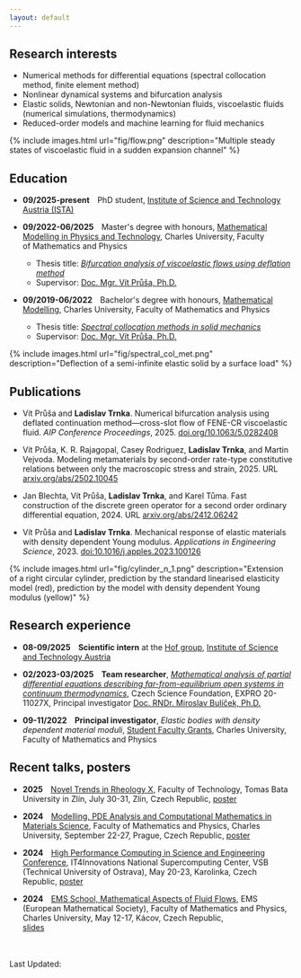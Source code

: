 ```yaml
---
layout: default
---
```


## Research interests

*   Numerical methods for differential equations (spectral collocation method, finite element method)
*   Nonlinear dynamical systems and bifurcation analysis
*   Elastic solids, Newtonian and non-Newtonian fluids, viscoelastic fluids (numerical simulations, thermodynamics)
*   Reduced-order models and machine learning for fluid mechanics

{% include images.html url="fig/flow.png" description="Multiple steady states of viscoelastic fluid in a sudden expansion channel" %}

## Education

* **09/2025-present**&emsp;PhD student, [Institute of Science and Technology Austria (ISTA)](https://ista.ac.at/en/home)

* **09/2022-06/2025**&emsp;Master's degree with honours, <a href="https://mod.karlin.mff.cuni.cz/study/modelling-mathematics/" class="mff">Mathematical Modelling in Physics and Technology</a>, Charles University, Faculty of&nbsp;Mathematics and Physics
    * Thesis title: <a href="https://dodo.is.cuni.cz/bitstream/handle/20.500.11956/199965/120506020.pdf?sequence=1&isAllowed=y" class="mff">_Bifurcation analysis of viscoelastic flows using deflation method_ <i class="fa fa-download"></i></a>
    * Supervisor: <a href="https://www.karlin.mff.cuni.cz/~prusv/" class="mff">Doc. Mgr. Vít Průša, Ph.D.</a>  

* **09/2019-06/2022**&emsp;Bachelor's degree with honours, <a href="https://mod.karlin.mff.cuni.cz/study/mathematical-modelling-bc/" class="mff">Mathematical Modelling</a>, Charles University, Faculty of&nbsp;Mathematics and Physics
    * Thesis title: <a href="https://dspace.cuni.cz/bitstream/handle/20.500.11956/173829/130332530.pdf?sequence=1&isAllowed=y" class="mff">_Spectral collocation methods in solid mechanics_ <i class="fa fa-download"></i></a>
    * Supervisor: <a href="https://www.karlin.mff.cuni.cz/~prusv/" class="mff">Doc. Mgr. Vít Průša, Ph.D.</a>

{% include images.html url="fig/spectral_col_met.png" description="Deflection of a semi-infinite elastic solid by a surface load" %}

## Publications

*  Vít Průša and **Ladislav Trnka**. Numerical bifurcation analysis using deflated continuation method—cross-slot flow of FENE-CR viscoelastic fluid. _AIP Conference Proceedings_, 2025. <a href="https://doi.org/10.1063/5.0282408" class="mff">doi.org/10.1063/5.0282408</a>

* Vít Průša, K. R. Rajagopal, Casey Rodriguez, **Ladislav Trnka**, and Martin Vejvoda. Modeling metamaterials by second-order rate-type constitutive relations between only the macroscopic stress and strain, 2025. URL <a href="https://arxiv.org/abs/2502.10045" class="mff">arxiv.org/abs/2502.10045</a>

* Jan Blechta, Vít Průša, **Ladislav Trnka**, and Karel Tůma. Fast construction of the discrete green operator for a second order ordinary differential equation, 2024. URL <a href="https://arxiv.org/abs/2412.06242" class="mff">arxiv.org/abs/2412.06242</a>

*  Vít Průša and **Ladislav Trnka**. Mechanical response of elastic materials with density dependent Young modulus. _Applications in Engineering Science_, 2023. <a href="https://doi.org/10.1016/j.apples.2023.100126" class="mff">doi:10.1016/j.apples.2023.100126</a>

{% include images.html url="fig/cylinder_n_1.png" description="Extension of a right circular cylinder, prediction by the standard linearised elasticity model (red), prediction by the model with density dependent Young modulus (yellow)" %}

## Research experience

*  **08-09/2025**&emsp;**Scientific intern** at the [Hof group](https://ist.ac.at/en/research/hof-group), [Institute of Science and Technology Austria](https://ista.ac.at/en/home)

*  **02/2023-03/2025**&emsp;**Team researcher**, <a href="https://www.karlin.mff.cuni.cz/~mbul8060/expro2020/info.html" class="mff">_Mathematical analysis of partial differential equations describing far-from-equilibrium open systems in continuum thermodynamics_</a>, Czech Science Foundation, EXPRO 20-11027X, Principal investigator <a href="https://www.karlin.mff.cuni.cz/~mbul8060/" class="mff">Doc. RNDr. Miroslav Bulíček, Ph.D.</a>


* **09-11/2022**&emsp;**Principal investigator**, _Elastic bodies with density dependent material moduli_, <a href="https://www.mff.cuni.cz/en/students/bc-mgr/sfg" class="mff">Student Faculty Grants</a>, Charles University, Faculty of Mathematics and Physics 

## Recent talks, posters

* **2025**&emsp;<a href="https://noveltrends.ft.utb.cz/" class="mff">Novel Trends in Rheology X</a>, Faculty of Technology, Tomas Bata University in Zlín, July 30-31, Zlín, Czech Republic, <a href="conferences/poster_NTRX_2025.pdf" class="mff">poster <i class="fa fa-download"></i></a>

* **2024**&emsp;<a href="https://www.karlin.mff.cuni.cz/~prusv/ncmm/conference/mpde/info.html" class="mff">Modelling, PDE Analysis and Computational Mathematics in Materials Science</a>, Faculty of Mathematics and Physics, Charles University, September 22-27, Prague, Czech Republic, <a href="conferences/poster_mpde2024.pdf" class="mff">poster <i class="fa fa-download"></i></a>

* **2024**&emsp;<a href="https://hpcse.it4i.cz/HPCSE24/" class="mff">High Performance Computing in Science and Engineering Conference</a>, IT4Innovations National Supercomputing Center, VSB (Technical University of Ostrava), May 20-23, Karolinka, Czech Republic, <a href="conferences/poster_hpcse2024.pdf" class="mff">poster <i class="fa fa-download"></i></a>

* **2024**&emsp;<a href="https://ems-maff.cuni.cz/" class="mff">EMS School, Mathematical Aspects of Fluid Flows</a>, EMS (European Mathematical Society), Faculty of Mathematics and Physics, Charles University, May 12-17, Kácov, Czech Republic,<br><a href="conferences/kacov2024.pdf" class="mff">slides <i class="fa fa-download"></i></a>


<br>
<br>
Last Updated: <span id="time"></span>
<script>
var date = new Date(document.lastModified);
var dd = date.getDate(); 
var yyyy = date.getFullYear(); 
const months = ["January","February","March","April", "May", "June","July", "August","September", "October", "November", "December"];
var currentMonthName = months[date.getMonth()];
var datetime = currentMonthName + " " + dd + ", " + yyyy; 
document.getElementById("time").innerHTML = datetime;
</script>
